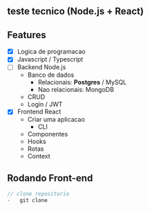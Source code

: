 ## teste tecnico (Node.js + React)

<p align="center"> 
    <a href=""></a>
</p>

## Features

-[X] Logica de programacao
-[x] Javascript / Typescript
-[ ] Backend Node.js
    - Banco de dados
      - Relacionais: **Postgres** / MySQL
      - Nao relacionais: MongoDB
    - CRUD
    - Login / JWT
-[x] Frontend React
    - Criar uma aplicacao
      - CLI
    - Componentes
    - Hooks
    - Rotas
    - Context



##  Rodando Front-end


```js
// clone repositorio
-   git clone

```

##